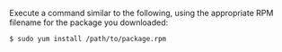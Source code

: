 Execute a command similar to the following, using the appropriate RPM filename
for the package you downloaded:

```bash
$ sudo yum install /path/to/package.rpm
```